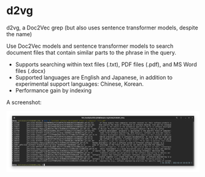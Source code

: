 # d2vg

d2vg, a Doc2Vec grep (but also uses sentence transformer models, despite the name)

Use Doc2Vec models and sentence transformer models to search document files that contain similar parts to the phrase in the query.

* Supports searching within text files (.txt), PDF files (.pdf), and MS Word files (.docx)
* Supported languages are English and Japanese, in addition to experimental support languages: Chinese, Korean.
* Performance gain by indexing

A screenshot:

![](https://github.com/tos-kamiya/d2vg/blob/main/docs/images/run1.png?raw=True)